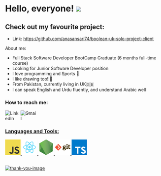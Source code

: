 # Hello, everyone! <img src="https://raw.githubusercontent.com/MartinHeinz/MartinHeinz/master/wave.gif" width="30px">

## Check out my favourite project:
* Link: https://github.com/anasansari74/boolean-uk-solo-project-client

About me:
* Full Stack Software Developer BootCamp Graduate (6 months full-time course)
* Looking for Junior Software Developer position
 * I love programming and Sports 🏅
 * I like drawing too!!🎨 
 * From Pakistan, currently living in UK🇬🇧
 * I can speak English and Urdu fluently, and understand Arabic well

### How to reach me:  
[<img align="left" alt="LinkedIn" width="50px" src="https://content.linkedin.com/content/dam/me/business/en-us/amp/brand-site/v2/bg/LI-Bug.svg.original.svg"/>](https://www.linkedin.com/in/anas-ansari-a8149320a/)
<a target="_blank" href="mailto:anas27ag74@gmail.com">
  <img align="left" alt="Gmail" width="50px" src="https://1000logos.net/wp-content/uploads/2018/05/Gmail-icon-1.png" />
</br></br>

### Languages and Tools: 

<code><img height="50" src="https://raw.githubusercontent.com/github/explore/80688e429a7d4ef2fca1e82350fe8e3517d3494d/topics/javascript/javascript.png"></code>
<code><img height="50" src="https://raw.githubusercontent.com/github/explore/80688e429a7d4ef2fca1e82350fe8e3517d3494d/topics/react/react.png"></code>
<code><img height="50" src="https://raw.githubusercontent.com/github/explore/80688e429a7d4ef2fca1e82350fe8e3517d3494d/topics/nodejs/nodejs.png"></code>
<code><img height="50" src="https://raw.githubusercontent.com/github/explore/80688e429a7d4ef2fca1e82350fe8e3517d3494d/topics/git/git.png"></code>
<code><img height="50" src="https://raw.githubusercontent.com/github/explore/80688e429a7d4ef2fca1e82350fe8e3517d3494d/topics/typescript/typescript.png"></code>
</br></br>

![thank-you-image](https://th.bing.com/th/id/OIP.lkz26GIgt-adJbZrp6DtiwAAAA?w=183&h=189&c=7&o=5&pid=1.7)

